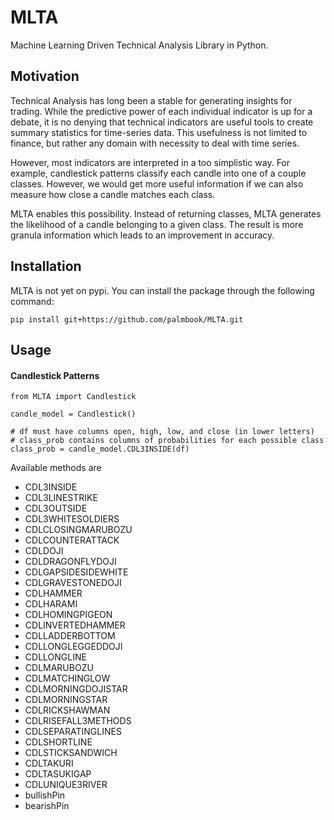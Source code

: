 # MLTA
Machine Learning Driven Technical Analysis Library in Python.

## Motivation
Technical Analysis has long been a stable for generating insights for trading. While the predictive power of each individual indicator is up for a debate, it is no denying that technical indicators are useful tools to create summary statistics for time-series data. This usefulness is not limited to finance, but rather any domain with necessity to deal with time series.

However, most indicators are interpreted in a too simplistic way. For example, candlestick patterns classify each candle into one of a couple classes. However, we would get more useful information if we can also measure how close a candle matches each class.

MLTA enables this possibility. Instead of returning classes, MLTA generates the likelihood of a candle belonging to a given class. The result is more granula information which leads to an improvement in accuracy.

## Installation

MLTA is not yet on pypi. You can install the package through the following command:

	pip install git+https://github.com/palmbook/MLTA.git

## Usage

#### Candlestick Patterns

	from MLTA import Candlestick

	candle_model = Candlestick()

	# df must have columns open, high, low, and close (in lower letters)
	# class_prob contains columns of probabilities for each possible class
	class_prob = candle_model.CDL3INSIDE(df)

Available methods are

* CDL3INSIDE
* CDL3LINESTRIKE
* CDL3OUTSIDE
* CDL3WHITESOLDIERS
* CDLCLOSINGMARUBOZU
* CDLCOUNTERATTACK
* CDLDOJI
* CDLDRAGONFLYDOJI
* CDLGAPSIDESIDEWHITE
* CDLGRAVESTONEDOJI
* CDLHAMMER
* CDLHARAMI
* CDLHOMINGPIGEON
* CDLINVERTEDHAMMER
* CDLLADDERBOTTOM
* CDLLONGLEGGEDDOJI
* CDLLONGLINE
* CDLMARUBOZU
* CDLMATCHINGLOW
* CDLMORNINGDOJISTAR
* CDLMORNINGSTAR
* CDLRICKSHAWMAN
* CDLRISEFALL3METHODS
* CDLSEPARATINGLINES
* CDLSHORTLINE
* CDLSTICKSANDWICH
* CDLTAKURI
* CDLTASUKIGAP
* CDLUNIQUE3RIVER
* bullishPin
* bearishPin
